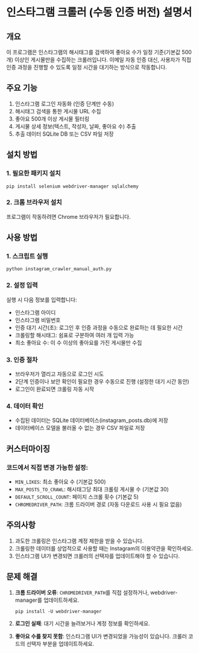 # 인스타그램 크롤러 (수동 인증 버전) 설명서

## 개요
이 프로그램은 인스타그램의 해시태그를 검색하여 좋아요 수가 일정 기준(기본값 500개) 이상인 게시물만을 수집하는 크롤러입니다. 
이메일 자동 인증 대신, 사용자가 직접 인증 과정을 진행할 수 있도록 일정 시간을 대기하는 방식으로 작동합니다.

## 주요 기능
1. 인스타그램 로그인 자동화 (인증 단계만 수동)
2. 해시태그 검색을 통한 게시물 URL 수집
3. 좋아요 500개 이상 게시물 필터링
4. 게시물 상세 정보(텍스트, 작성자, 날짜, 좋아요 수) 추출
5. 추출 데이터 SQLite DB 또는 CSV 파일 저장

## 설치 방법

### 1. 필요한 패키지 설치
```
pip install selenium webdriver-manager sqlalchemy
```

### 2. 크롬 브라우저 설치
프로그램이 작동하려면 Chrome 브라우저가 필요합니다.

## 사용 방법

### 1. 스크립트 실행
```
python instagram_crawler_manual_auth.py
```

### 2. 설정 입력
실행 시 다음 정보를 입력합니다:
- 인스타그램 아이디
- 인스타그램 비밀번호
- 인증 대기 시간(초): 로그인 후 인증 과정을 수동으로 완료하는 데 필요한 시간
- 크롤링할 해시태그: 쉼표로 구분하여 여러 개 입력 가능
- 최소 좋아요 수: 이 수 이상의 좋아요를 가진 게시물만 수집

### 3. 인증 절차
- 브라우저가 열리고 자동으로 로그인 시도
- 2단계 인증이나 보안 확인이 필요한 경우 수동으로 진행 (설정한 대기 시간 동안)
- 로그인이 완료되면 크롤링 자동 시작

### 4. 데이터 확인
- 수집된 데이터는 SQLite 데이터베이스(instagram_posts.db)에 저장
- 데이터베이스 모델을 불러올 수 없는 경우 CSV 파일로 저장

## 커스터마이징

### 코드에서 직접 변경 가능한 설정:
- `MIN_LIKES`: 최소 좋아요 수 (기본값 500)
- `MAX_POSTS_TO_CRAWL`: 해시태그당 최대 크롤링 게시물 수 (기본값 30)
- `DEFAULT_SCROLL_COUNT`: 페이지 스크롤 횟수 (기본값 5)
- `CHROMEDRIVER_PATH`: 크롬 드라이버 경로 (자동 다운로드 사용 시 필요 없음)

## 주의사항
1. 과도한 크롤링은 인스타그램 계정 제한을 받을 수 있습니다.
2. 크롤링한 데이터를 상업적으로 사용할 때는 Instagram의 이용약관을 확인하세요.
3. 인스타그램 UI가 변경되면 크롤러의 선택자를 업데이트해야 할 수 있습니다.

## 문제 해결
1. **크롬 드라이버 오류**: `CHROMEDRIVER_PATH`를 직접 설정하거나, webdriver-manager를 업데이트하세요.
   ```
   pip install -U webdriver-manager
   ```

2. **로그인 실패**: 대기 시간을 늘려보거나 계정 정보를 확인하세요.

3. **좋아요 수를 찾지 못함**: 인스타그램 UI가 변경되었을 가능성이 있습니다. 크롤러 코드의 선택자 부분을 업데이트하세요.
